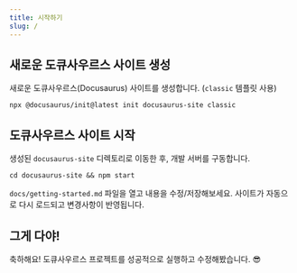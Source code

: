 ```yaml
---
title: 시작하기
slug: /
---
```


## 새로운 도큐사우르스 사이트 생성

새로운 도큐사우르스(Docusaurus) 사이트를 생성합니다. (`classic` 템플릿 사용)

```shell
npx @docusaurus/init@latest init docusaurus-site classic
```

## 도큐사우르스 사이트 시작

생성된 `docusaurus-site` 디렉토리로 이동한 후, 개발 서버를 구동합니다.

```shell
cd docusaurus-site && npm start
```

`docs/getting-started.md` 파일을 열고 내용을 수정/저장해보세요. 사이트가 자동으로 다시 로드되고 변경사항이 반영됩니다.

## 그게 다야!

축하해요! 도큐사우르스 프로젝트를 성공적으로 실행하고 수정해봤습니다. 😎
